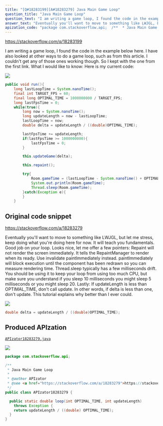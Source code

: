 ```yaml
---
title: "[Q#18283199][A#18283279] Java Main Game Loop"
question_title: "Java Main Game Loop"
question_text: "I am writing a game loop, I found the code in the example below here. I have also looked at other ways to do a game loop, such as from this article. I couldn't get any of those ones working though. So I kept with the one from the first link. What I would like to know: Here is my current code:"
answer_text: "Eventually you'll want to move to something like LWJGL, but let me stress, keep doing what you're doing here for now. It will teach you fundamentals. Good job on your loop. Looks nice, let me offer a few pointers: Repaint will not render the screen immediately. It tells the RepaintManager to render when its ready. Use invalidate paintImmediately instead. paintImmediately will block execution until the component has been redrawn so you can measure rendering time. Thread.sleep typically has a few milliseconds drift. You should be using it to keep your loop from using too much CPU, but make sure you understand if you sleep 10 milliseconds you might sleep 5 milliseconds or you might sleep 20. Lastly: If updateLength is less than OPTIMAL_TIME, don't call update. In other words, if delta is less than one, don't update. This tutorial explains why better than I ever could."
apization_code: "package com.stackoverflow.api;  /**  * Java Main Game Loop  *  * @author APIzator  * @see <a href=\"https://stackoverflow.com/a/18283279\">https://stackoverflow.com/a/18283279</a>  */ public class APIzator18283279 {    public static double loop(int OPTIMAL_TIME, int updateLength)     throws Exception {     return updateLength / ((double) OPTIMAL_TIME);   } }"
---
```


https://stackoverflow.com/q/18283199

I am writing a game loop, I found the code in the example below here. I have also looked at other ways to do a game loop, such as from this article. I couldn&#x27;t get any of those ones working though. So I kept with the one from the first link.
What I would like to know:
Here is my current code:


<div class="code-logo"><img src="/stackoverflow.png" /></div>

```java
public void run(){
    long lastLoopTime = System.nanoTime();
    final int TARGET_FPS = 60;
    final long OPTIMAL_TIME = 1000000000 / TARGET_FPS;
    long lastFpsTime = 0;
    while(true){
        long now = System.nanoTime();
        long updateLength = now - lastLoopTime;
        lastLoopTime = now;
        double delta = updateLength / ((double)OPTIMAL_TIME);

        lastFpsTime += updateLength;
        if(lastFpsTime >= 1000000000){
            lastFpsTime = 0;
        }

        this.updateGame(delta);

        this.repaint();

        try{
            Room.gameTime = (lastLoopTime - System.nanoTime() + OPTIMAL_TIME) / 1000000;
            System.out.println(Room.gameTime);
            Thread.sleep(Room.gameTime);
        }catch(Exception e){
        }
    }
```


## Original code snippet

https://stackoverflow.com/a/18283279

Eventually you&#x27;ll want to move to something like LWJGL, but let me stress, keep doing what you&#x27;re doing here for now. It will teach you fundamentals.
Good job on your loop. Looks nice, let me offer a few pointers:
Repaint will not render the screen immediately. It tells the RepaintManager to render when its ready. Use invalidate paintImmediately instead. paintImmediately will block execution until the component has been redrawn so you can measure rendering time.
Thread.sleep typically has a few milliseconds drift. You should be using it to keep your loop from using too much CPU, but make sure you understand if you sleep 10 milliseconds you might sleep 5 milliseconds or you might sleep 20.
Lastly:
If updateLength is less than OPTIMAL_TIME, don&#x27;t call update. In other words, if delta is less than one, don&#x27;t update. This tutorial explains why better than I ever could.

<div class="code-logo"><img src="/stackoverflow.png" /></div>

```java
double delta = updateLength / ((double)OPTIMAL_TIME);
```

## Produced APIzation

[`APIzator18283279.java`](https://github.com/pasqualesalza/apization-temp-data/raw/master/search/APIzator18283279.java)

<div class="code-logo"><img src="/apizator.png" /></div>

```java
package com.stackoverflow.api;

/**
 * Java Main Game Loop
 *
 * @author APIzator
 * @see <a href="https://stackoverflow.com/a/18283279">https://stackoverflow.com/a/18283279</a>
 */
public class APIzator18283279 {

  public static double loop(int OPTIMAL_TIME, int updateLength)
    throws Exception {
    return updateLength / ((double) OPTIMAL_TIME);
  }
}

```